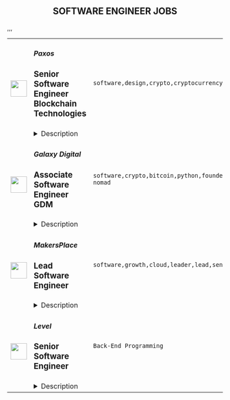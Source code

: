 <div align="center"><h2>SOFTWARE ENGINEER JOBS</h2></div><table><tr>
                <td width="100" height="100" rowspan="2">
                    <img src="https://remoteok.com/assets/img/jobs/e21caf8524e4d5d9d35bc9dd40050e4e1676186169.jpg" width="38px" height="auto">
                </td>
                <td width="300">
                    <h5>Paxos</h5>
                    <h3>Senior Software Engineer Blockchain Technologies</h3>
                </td>
                <td width="300">
                    <code>software,design,crypto,cryptocurrency,system,ceo,technical,testing,code,web,financial,finance,fintech,bank,c++,api,senior,health,engineer,engineering,digital nomad</code>
                </td>
                <td width="200">
                <text>2 days ago</text>
                </td>
                <td width="100" rowspan="2">
                <a href="https://remoteOK.com/remote-jobs/remote-senior-software-engineer-blockchain-technologies-paxos-193226" align="right" target="_blank">Apply</a>
                </td>
            </tr>
            <tr>
                <td colspan="3">
                <details><summary>Description</summary>
                <p><strong><span style="font-weight:400;">Our </span>Blockchain team <span style="font-weight:400;">is looking for </span>Senior Software Engineers <span style="font-weight:400;">to join our growing team. We take pride in continuous innovation, high performance, effective mentoring/coaching, multi-disciplinary collaboration and the authentic application of lean/agile methods. The Blockchain team is responsible for scaling current and new blockchain integrations as well as managing our blockchain nodes and infrastructure.</span></strong></p>
<p><strong>About Paxos</strong></p>
<p><span style="font-weight:400;">Paxos is on a mission to enable the movement of any asset, any time, in a trustworthy way. Todayâs financial infrastructure is archaic, expensive, inefficient and risky - supporting a system that leaves out more people than it lets in. So weâre rebuilding it.</span><span style="font-weight:400;"> </span><span style="font-weight:400;"> </span><span style="font-weight:400;"> </span><span style="font-weight:400;"> </span><span style="font-weight:400;"> </span></p>
<p><span style="font-weight:400;">As a regulated blockchain infrastructure company, we use technology to tokenize, custody, trade, and settle assets for enterprise clients like PayPal, Bank of America, and Interactive Brokers. Paxos is a top-funded blockchain company, with more than $500 million in total funding from leading investors like OakHC/FT, Founders Fund, PayPal Ventures, and Declaration Partners. Together, we empower todayâs financial leaders to build a more open, trusted economy.</span><span style="font-weight:400;"> </span><span style="font-weight:400;"> </span><span style="font-weight:400;"> </span><span style="font-weight:400;"> </span><span style="font-weight:400;"> </span><span style="font-weight:400;"> </span></p>
<p><strong>As a Senior Software Engineer, you'll get to:</strong></p>
<ul>
<li style="font-weight:400;"><span style="font-weight:400;">Design and implement high quality software from concept through to launch - taking ownership of design, coding, testing and deployment of key proprietary software components of our tokenized commodities platforms</span></li>
</ul>
<ul>
<li style="font-weight:400;"><span style="font-weight:400;">Integrate with multiple blockchains and develop a deep understanding for the underlying technologies</span></li>
</ul>
<ul>
<li style="font-weight:400;"><span style="font-weight:400;">Scale transaction processing systems to service millions of customers</span></li>
</ul>
<ul>
<li style="font-weight:400;"><span style="font-weight:400;">Provide a common interface to interact with blockchain services to the rest of the company</span></li>
</ul>
<ul>
<li style="font-weight:400;"><span style="font-weight:400;">Develop distributed microservices in Go</span></li>
</ul>
<ul>
<li style="font-weight:400;"><span style="font-weight:400;">Apply engineering best-practices including unit and integration testing, source code version control, agile planning/estimation</span></li>
</ul>
<ul>
<li style="font-weight:400;"><span style="font-weight:400;">Effectively resolve ambiguity, analyzing complex requirements and breaking down features and initiatives into tactical tasks</span></li>
<li style="font-weight:400;"><span style="font-weight:400;">Effectively navigate the trade-offs among MVP vs Enterprise-Grade, Time-to-market and in other relevant dimensions</span></li>
</ul>
<ul>
<li style="font-weight:400;"><span style="font-weight:400;">Search for the truth in product conceptualization and development, ensuring designs and implementations are fully aligned with the company mission and product goals</span></li>
</ul>
<ul>
<li style="font-weight:400;">
<span style="font-weight:400;">Immerse yourself in blockchain technology, cryptocurrency for enterprises and investors, our regulation-first approach, and more!</span><span style="font-weight:400;"> </span><span style="font-weight:400;"> </span><span style="font-weight:400;"> </span><span style="font-weight:400;"> </span><span style="font-weight:400;"> </span><span style="font-weight:400;"> </span><span style="font-weight:400;"> </span><span style="font-weight:400;"> </span>
</li>
</ul>
<p><strong>Your experience should include:</strong><span style="font-weight:400;"> </span><span style="font-weight:400;"> </span></p>
<ul>
<li style="font-weight:400;"><span style="font-weight:400;">6+ years software development experience in one of the following: Golang, Kotlin, Rust, Java, C++ Python</span></li>
</ul>
<ul>
<li style="font-weight:400;"><span style="font-weight:400;">Strong computer science and programming fundamentals (data structures, algorithms)</span></li>
<li style="font-weight:400;"><span style="font-weight:400;">Experience in one blockchain related concept such as Smart Contracts, consensus algorithms, signing cryptography, or the varied nuances between different chains.</span></li>
</ul>
<p><strong>You might also have:</strong></p>
<ul>
<li style="font-weight:400;"><span style="font-weight:400;">Mastery of core engineering concepts including data structures, design best practices, run-time optimizations, and algorithmic complexity</span></li>
</ul>
<ul>
<li style="font-weight:400;"><span style="font-weight:400;">Solid understanding of concepts like load balancing, HA/failover, ingress, inter-service communications in a microservices style cluster, idempotence, ACID, guaranteed delivery, etc.</span></li>
</ul>
<ul>
<li style="font-weight:400;"><span style="font-weight:400;">Technical expert in at least one domain like  Distributed Systems, Cryptography, Databases, or AWS</span></li>
</ul>
<ul>
<li style="font-weight:400;"><span style="font-weight:400;">Can understand and articulate the architecture of an entire system, including the technical trade-offs between different design implementations of high performance, low latency order state management</span></li>
</ul>
<ul>
<li style="font-weight:400;"><span style="font-weight:400;">Familiar with online web application architectures and infrastructures, including clustering (Kubernetes), containerizing (Docker), message queuing (MQ / Kafka), telemetry/instrumentation (Prometheus/Grafana), etc.</span></li>
</ul>
<ul>
<li style="font-weight:400;"><span style="font-weight:400;">Familiar with APIs / Connectivity technologies, REST API or sockets, TCP, UDP, multicast</span></li>
</ul>
<ul>
<li style="font-weight:400;"><span style="font-weight:400;">Eager to work openly and collaboratively with a diverse multi-disciplinary team, collaborating effectively with stakeholders</span></li>
</ul>
<ul>
<li style="font-weight:400;"><span style="font-weight:400;">Constantly seeks to learn new technologies, innovate and discover better ways to solve engineering challenges of high performance trading systems and APIs, including performance tuning, latency optimizations and constant new development of APIs</span></li>
</ul>
<p><strong>What youâll love about Paxos:</strong></p>
<p><strong><span style="font-weight:400;">Paxos has consistently been recognized on the Forbes Fintech 50, CB Insights Blockchain 50 and Built Inâs âBest Places to Workâ lists. Paxonians have significant ownership and impact on our business, as well as benefits like company equity, health insurance, family leave, a quarterly stipend for development, a stipend for home office setup and unlimited PTO. From team product demos and virtual lounge and learns to care packages and an active Slack #shoutouts channel, there are countless opportunities to connect and make your mark. Help us continue to build a new, open financial system from one of our three offices or right from your home!</span></strong></p>
<p><strong>Learn more: </strong></p>
<p><span style="font-weight:400;">Company</span></p>
<ul>
<li style="font-weight:400;"><a href="https://paxos.com/2022/06/29/dont-let-market-volatility-headlines-dissuade-you-web-3-0-is-still-the-most-exciting-space-and-presents-the-biggest-opportunity/" target="_blank" rel="noopener noreferrer nofollow"><span style="font-weight:400;">Web 3.0 Is Still the Place to Be</span></a></li>
<li style="font-weight:400;"><a href="https://paxos.com/2022/07/07/a-conversation-with-paxos-building-breakthrough-products-on-the-blockchain/" target="_blank" rel="noopener noreferrer nofollow"><span style="font-weight:400;">A Conversation with Paxos Product Leaders</span></a></li>
<li style="font-weight:400;">
<a href="https://paxos.com/2021/04/29/paxos-raises-300-million-in-series-d-funding-at-2-4-billion-valuation/" target="_blank" rel="noopener noreferrer nofollow"><span style="font-weight:400;">Paxos Raises $300M in Series D Funding at 2.4B Valuation</span></a><span style="font-weight:400;"> </span>
</li>
</ul>
<p><span style="font-weight:400;">Customers</span></p>
<ul>
<li style="font-weight:400;"><a href="https://paxos.com/2020/10/21/paypal-launches-new-service-enabling-users-to-buy-hold-and-sell-cryptocurrency/" target="_blank" rel="noopener noreferrer nofollow"><span style="font-weight:400;">Paxos & PayPal Bring Crypto to Millions of Users</span></a></li>
<li style="font-weight:400;"><a href="https://www.youtube.com/watch?v=UD8HJC6MJxg&t=2s" target="_blank" rel="noopener noreferrer nofollow"><span style="font-weight:400;">Mercado Libre Reaches 1M+ Users in 60 Days With Paxos</span></a></li>
<li style="font-weight:400;"><a href="https://paxos.com/2022/06/08/paxos-was-built-to-protect-its-customers%ef%bf%bc/" target="_blank" rel="noopener noreferrer nofollow"><span style="font-weight:400;">Paxos Was Built to Protect its Customers</span></a></li>
</ul>
<p><span style="font-weight:400;">Media</span></p>
<ul>
<li style="font-weight:400;"><a href="https://www.cnbc.com/video/2022/04/28/bitcoin-rises-snowden-crypto-paxos-ceo-stablecoin-risks-crypto-world.html" target="_blank" rel="noopener noreferrer nofollow"><span style="font-weight:400;">CNBC Crypto World Interviews Paxos CEO on USDP stablecoin</span></a></li>
<li style="font-weight:400;"><a href="https://paxos.com/2022/06/01/the-everything-bubble-hear-paxos-ceo-charles-cascarillas-perspectives-on-the-current-state-of-the-global-economy%ef%bf%bc/" target="_blank" rel="noopener noreferrer nofollow"><span style="font-weight:400;">Paxos CEO Charles Cascarillaâs Perspectives on the Current State of the Global Economy</span></a></li>
<li style="font-weight:400;"><a href="https://ca.finance.yahoo.com/video/stablecoin-infrastructure-strategic-national-security-170457903.html?guccounter=1&guce_referrer=aHR0cHM6Ly93d3cuZ29vZ2xlLmNvbS8&guce_referrer_sig=AQAAAMFMUTbtU_axK3jgAPcjQwK96cXc7lA7_QZuCuDmtzBiUa6I6LBsac6Omvua-D7-ceIBXkCCGzEq6Z5JbbkCVgYrRYE0u5isY8mBmCAOmb0PvfHSUZrRmIunY_Svm7sse7WKahW2SnsaGVi96_aG3eUJsfDKLjdgVCQ4JgxOVbaP" target="_blank" rel="noopener noreferrer nofollow"><span style="font-weight:400;">Yahoo Finance Interviews Paxos CEO on Testimony to U.S. Congress and Stablecoin Infrastructure</span></a></li>
</ul>
<p><span style="font-weight:400;">Our Paxos team is made up of passionate people from all over the world with different perspectives and experiences. If this opportunity excites you, but your experience doesnât perfectly match the descriptionâ¦apply! Unique voices help us build a more transparent and open economy.</span></p>
<p><span style="font-weight:400;">#LI-SP1</span></p>
<p><span style="font-weight:400;">#LI-Remote</span></p><br/><br/>Please mention the word **MERRILY** and tag RMzQuMTQ1LjI0MC4xMDY= when applying to show you read the job post completely (#RMzQuMTQ1LjI0MC4xMDY=). This is a beta feature to avoid spam applicants. Companies can search these words to find applicants that read this and see they're human.
                </details>
                </td>
            </tr>,<tr>
                <td width="100" height="100" rowspan="2">
                    <img src="https://remoteok.com/assets/img/jobs/290448a3111b109dbfc361c90a918ab81676186183.png" width="38px" height="auto">
                </td>
                <td width="300">
                    <h5>Galaxy Digital</h5>
                    <h3>Associate Software Engineer GDM</h3>
                </td>
                <td width="300">
                    <code>software,crypto,bitcoin,python,founder,docker,ceo,developer,test,code,investment,finance,banking,mysql,postgresql,leader,management,operational,health,engineer,engineering,linux,digital nomad</code>
                </td>
                <td width="200">
                <text>2 days ago</text>
                </td>
                <td width="100" rowspan="2">
                <a href="https://remoteOK.com/remote-jobs/remote-associate-software-engineer-gdm-galaxy-digital-193227" align="right" target="_blank">Apply</a>
                </td>
            </tr>
            <tr>
                <td colspan="3">
                <details><summary>Description</summary>
                <div class="content-intro">
<p><strong>Who We Are:</strong></p>
<p>At Galaxy we are building products and services to help the world invest in economic progress. We believe crypto and blockchain innovations will permeate and improve all aspects of our global economy. Our vision is a society where value and ownership flow as freely as information. Galaxy is a digital asset and blockchain leader helping institutions, startups, and individuals access and navigate the crypto economy. As one of the most well-capitalized and trusted companies in the industry, we provide platform solutions custom-made for a digitally native ecosystem across multiple synergistic business lines: Trading, Asset Management (passive and active strategies), Principal Investments,  Investment Banking Services, and Mining. Galaxyâs CEO and Founder Michael Novogratz leads a team of crypto enthusiasts<strong>,</strong> and institutional veterans focused on the future of finance and Web3. The Company is headquartered in New York City, with offices in Chicago, London, Amsterdam, Tokyo, Hong Kong, the Cayman Islands (registered office), and New Jersey.</p>
<p>Additional information about the Company's businesses and products is available on www.galaxy.com.</p>
<p><strong>What We Value:</strong></p>
<p>We are a diverse team of free thinkers, and fast movers united to help investors and creators energize the global economy. We are looking for individuals who thrive in a culture of builders and overachievers and embrace high performance, transparent feedback, and a mission-first approach. Our culture shapes our way of working and gets us where we want to be.</p>
<ul>
<li><em>Seek Excellence.</em></li>
<li><em>Be Selective To Be Effective.</em></li>
<li><em>Be Highly Aligned, Loosely Coupled.</em></li>
<li><em>Disagree Transparently.</em></li>
<li><em>Encourage Independent Decision-Making.</em></li>
<li><em>Build Dream Teams.</em></li>
</ul>
</div><p><strong>Who You Are:</strong></p>
<p>As an Associate Software Engineer on the Galaxy Digital Mining (GDM) team, you will be responsible for building out software applications to monitor and manage large, industrial Bitcoin mines. The teamâs focus is onboarding new developers with an understanding and/or strong interest in the Bitcoin mining space with the goal of building out a robust set of applications that provide high visibility into GDMâs various mining arms. This is a perfect opportunity for a developer that has a high interest in Bitcoin mining and building out modern and streamlined operational and visualization software<em>.</em></p>
<p><strong>What Youâll Do:</strong></p>
<ul>
<li>Write mining related applications in Rust</li>
<li>Write Rust software to integrate with:
<ul>
<li>Industrial equipment such as PLCs, PDUs, and VFDs via the Modbus protocol</li>
<li>Miner firmware</li>
<li>Mining pools</li>
<li>Stratum V1 and Stratum V2 applications</li>
<li>PostgreSQL and MySQL databases</li>
<li>Grafana visualizations</li>
<li>ERCOT price data</li>
</ul>
</li>
<li>Rewrite Python code in Rust</li>
<li>Write miner management and monitoring software</li>
<li>Create mining data visualizations using Grafana</li>
</ul>
<p><strong>What Weâre Looking For:</strong></p>
<ul>
<li>Bachelor's degree in computer science or relevant field or demonstration of strong programming skills via open-source contributions or personal projects</li>
<li>Ability to build resilient code using best practices techniques like writing maintainable and scalable code, writing readable and well documented code, and using test driven development (TDD)</li>
<li>Ability to quickly iterate independently and with a team</li>
<li>Experience with git</li>
<li>Experience with GitHub: creating issues, pull requests, peer reviewing, CI/CD hooks, and using GitHub Project</li>
<li>Experience using CI/CD, preferably with GitHub Actions and/or Jenkins</li>
<li>Comfortable navigating in a Linux terminal environment</li>
<li>Experience programming in Rust (or similar like C++)</li>
<li>Experience programming in Python</li>
<li>Experience with asynchronous programming, preferably in Rust and Python</li>
<li>Experience with Grafana, Databricks, and/or general data visualizations</li>
<li>Experience with programmatically writing, reading, updating, and deleting to a PostgreSQL or MySQL database</li>
<li>Communication skills and ability to identify and solve engineering issues</li>
<li>Technology integration skills: RESTful APIs, logging</li>
</ul>
<p><strong>Bonus Points:</strong></p>
<ul>
<li>Understanding of the Stratum V1 and/or Stratum V2 mining protocols</li>
<li>Knowledge of mining firmware</li>
<li>Knowledge of mining pools</li>
<li>Experience writing software for mining/industrial/manufacturing applications, specifically via the Modbus protocol</li>
<li>Experience with Docker and Kubernetes</li>
<li>Basic networking knowledge</li>
</ul>
<p>The base salary ranges included below are for New York-based hires only and will be commensurate with candidate experience and expertise. Base salary ranges for candidates in other locations other than New York may differ based on the cost of labor in that location. Base salary range: $130,000-$175,000. Final offer amounts are determined by multiple factors including geographic location as well as candidate experience and expertise, and may vary from the amounts listed below. At Galaxy, we maintain a total compensation philosophy which consists of a competitive base salary, annual bonus, and equity incentives.</p>
<p><strong>What We Offer (US):</strong></p>
<ul>
<li>Competitive base salary, bonus, and equity compensation</li>
<li>Flexible Time Off (paid)</li>
<li>3% 401(k) company contribution</li>
<li>Company-paid health and protective benefits for employees, partners, and other dependents</li>
<li>Generous paid Parental Leave</li>
<li>Free virtual coaching and counseling sessions through Ginger</li>
<li>Opportunities to learn about the Crypto industry</li>
<li>Free daily snacks in-office</li>
<li>Smart, entrepreneurial, and fun colleagues</li>
<li>Employee Resource Groups</li>
</ul>
<p>*Benefits may vary depending on location.</p>
<p><em>Apply now and join us on our mission to engineer a new economic paradigm.</em></p><div class="content-conclusion">
<p><em>Galaxy respects diversity and seeks to provide equal employment opportunities to all employees and job applicants for employment without regard to actual or perceived age, race, color, creed, religion, sex or gender (including pregnancy, childbirth, lactation and related medical conditions), gender identity or gender expression (including transgender status), sexual orientation, marital or partnership or caregiver status, ancestry, national origin, citizenship status, disability, military or veteran status, protected medical condition as defined by applicable state or local law, genetic information or predisposing genetic characteristic, or other characteristic protected by applicable federal, state, or local laws and ordinances.</em></p>
<p><em>We will endeavor to make a reasonable accommodation to the known limitations of a qualified applicant with a disability unless the accommodation would impose an undue hardship on the operation of our business. If you believe you require such assistance to complete the application process or to participate in an interview, please contact <a href="mailto:careers@galaxy.com" target="_blank" rel="noopener noreferrer nofollow">careers@galaxy.com.</a> </em></p>
</div><br/><br/>Please mention the word **GLOWING** and tag RMzQuMTQ1LjI0MC4xMDY= when applying to show you read the job post completely (#RMzQuMTQ1LjI0MC4xMDY=). This is a beta feature to avoid spam applicants. Companies can search these words to find applicants that read this and see they're human.
                </details>
                </td>
            </tr>,<tr>
                <td width="100" height="100" rowspan="2">
                    <img src="https://remoteok.com/assets/img/jobs/54f50bfa3e806801fbfe58768edceca41675926970.peg" width="38px" height="auto">
                </td>
                <td width="300">
                    <h5>MakersPlace</h5>
                    <h3>Lead Software Engineer</h3>
                </td>
                <td width="300">
                    <code>software,growth,cloud,leader,lead,senior,go,engineer,engineering</code>
                </td>
                <td width="200">
                <text>5 days ago</text>
                </td>
                <td width="100" rowspan="2">
                <a href="https://remoteOK.com/remote-jobs/remote-lead-software-engineer-makersplace-191717" align="right" target="_blank">Apply</a>
                </td>
            </tr>
            <tr>
                <td colspan="3">
                <details><summary>Description</summary>
                <div><b style="font-size:18px;">About MakersPlace</b></div><div>Founded in 2018, MakersPlace is a curated online marketplace that allows artists to create and sell unique digital creations (NFTs) using blockchain technology (digital art marketplace). We offer a platform aimed at empowering digital creators to create and sell their unique pieces, while providing verifiable proof of authenticity, ownership, and scarcity on the blockchain. Stay up to date on all of our hottest drops and collaborations at MakersPlace on <a href="https://www.linkedin.com/company/makersplace" class="postings-link" rel="noopener noreferrer nofollow">Linkedin</a>, <a href="https://twitter.com/makersplaceco" class="postings-link" rel="noopener noreferrer nofollow">Twitter</a> and on our <a href="https://rare.makersplace.com/" class="postings-link" rel="noopener noreferrer nofollow">Blog</a>.</div><div><br></div><div><b><span style="font-size:18px;">About the Role</span></b></div><div><span style="font-size:11pt;">We are looking for a strong leader to join our team and work with us to invent the future of the digital economy.  We need someone who can easily lead by example and demonstrate accountability and impact.  This candidate will care deeply about their team and work to help them grow and achieve wildly amazing results. This person has worked in many stacks and frameworks and has deep knowledge in architecting reliable cloud systems at scale.  </span></div><p></p><h4>Our Principals</h4><p></p><p></p><ul>
<li>Clear and measurable objectives (focused on user value)</li>
<li>Isolated, Independent, single responsibility services</li>
<li>Starting small and failing fast</li>
<li>Experimentation and Innovation</li>
<li>Test Driven Culture</li>
<li>Prioritize learning</li>
</ul><p></p><h4>You Have</h4><p></p><p></p><ul>
<li>Degree in Computer Science or equivalent work experience (8+ years programming).</li>
<li>Strong customer-first mindset, necessary to build a world-class product.</li>
<li>Strong communication skills. Weâre a highly collaborative team.</li>
<li>Experience with a dynamic programming language such as Python. </li>
</ul><p></p><h4>Technical Stack</h4><p></p><p></p><ul>
<li>React, GraphQL</li>
<li>Python, Django, Celery</li>
<li>AWS, RDS, Kinesis, ElasticSearch, Redis, IPFS</li>
<li>Solidity, Hardhat </li>
<li>Web3, <a href="http://Ether.js" class="postings-link" rel="noopener noreferrer nofollow">Ether.js</a>
</li>
</ul><p></p><h4>Benefits and Perks</h4><p></p><p></p><ul>
<li>Health/Vision/Dental </li>
<li>$500 workstation stipend, with an additional $1000 after 6 months of employment.</li>
<li>Flexible vacation policy + 1 personal day off / month.</li>
<li>Weekly team sponsored lunches</li>
<li>$500/Quarter AirBnB stipendâ we want you to go out and enjoy life!</li>
<li>100% Remote</li>
<li>â¦and more!</li>
</ul><div><b style="font-size:18px;">The Team</b></div><div>At MakersPlace, we curate our team as carefully as we do our digital marketplace to ensure the best experience for both our creative community and employees. Our remote-first company was founded by senior engineering leaders from Pinterest, including the first engineer and former head of growth engineering, and is funded by top-tier venture capital funds and angels in Silicon Valley.</div><div><br></div><div><br></div><div><i>MakersPlace is an equal opportunity employer and highly values diversity. We do not discriminate on the basis of race, religion, color, national origin, gender, sexual orientation, age, marital status, veteran status, or disability status.</i></div><div><br></div><div><i>MakersPlace participates in E-Verify and will provide the federal government with your Form I-9 information to confirm that you are authorized to work in the U.S. </i></div><div>#li-remote</div><br/><br/>Please mention the word **CASHBACK** and tag RMzQuMTQ1LjI0MC4xMDY= when applying to show you read the job post completely (#RMzQuMTQ1LjI0MC4xMDY=). This is a beta feature to avoid spam applicants. Companies can search these words to find applicants that read this and see they're human.
                </details>
                </td>
            </tr>,<tr>
                <td width="100" height="100" rowspan="2">
                    <img src="https://wwr-pro.s3.amazonaws.com/logos/0083/6657/logo.gif" width="38px" height="auto">
                </td>
                <td width="300">
                    <h5>Level</h5>
                    <h3> Senior Software Engineer </h3>
                </td>
                <td width="300">
                    <code>Back-End Programming</code>
                </td>
                <td width="200">
                <text>6 days ago</text>
                </td>
                <td width="100" rowspan="2">
                <a href="https://weworkremotely.com/remote-jobs/level-senior-software-engineer" align="right" target="_blank">Apply</a>
                </td>
            </tr>
            <tr>
                <td colspan="3">
                <details><summary>Description</summary>
                <img src="https://we-work-remotely.imgix.net/logos/0083/6657/logo.gif?ixlib=rails-4.0.0&w=50&h=50&dpr=2&fit=fill&auto=compress" />

<p>
  <strong>Headquarters:</strong> Asheville, NC
    <br /><strong>URL:</strong> <a href="https://level.io">https://level.io</a>
</p>

<div>
<a href="https://level.io">Level</a> is building a modern remote monitoring and management solution. We are a small, well-funded, team that recently launched our product. We are searching for a strong, multi-talented individual contributor who is comfortable with systems-level programming and networking and can contribute to our agent, written in Go.<br><br><strong>Must-Haves</strong><br>- Deep knowledge of a systems language like C, Rust, or Go.<br>- Not afraid to dig into an RFC. Low-level internals excites you, rather than scare you away.<br>- Experience with system-level APIs in Windows (win32), macOS, and/or Linux.<br>- Excellent written communicator.<br>- Willing to learn and work with Go.<br><br><strong>Nice-to-Haves</strong><br>- You are comfortable using GCC and find yourself at home going through a C codebase.<br>- Familiarity with RPC and common methods of IPC such as sockets and named pipes.<br>- Video encoding experience. You have worked with VP8 and understand the spec.<br>- Building cross-platform libraries, our Go agent compiles to Windows, Darwin, and Linux on a variety of architectures.<br><br><strong>Things you might work on<br></strong>- Building a cross-platform application management system to give users the ability to automatically install and update apps.<br>- Working with VP8 to reduce the latency and bandwidth when streaming a device.<br>- Creating a native GUI for the agent.<br>- Adding a proxy to the agent that enables remote access to routers and switches.<br>- Implementing Trickle ICE to improve WebRTC connection times.<br><br><strong>Why you might want to work with us</strong><br>- We are a small, fully remote engineering team, and there are no layers of bureaucracy. You can have a huge impact here.<br>- We are very flexible with working hours, we don't expect you to work a consistent block of time, and we trust you to get your work done.<br>- We launched within the last year and are starting to grow.<br><br><strong>Why you might not want to work with us</strong><br>- We are an early-stage startup, and while we are well funded, we are careful with our runway and haven't splurged on extra perks like gym memberships or 401k matching.<br>- You want to work with a large team. We believe that small teams are better and do not intend to hire more until it is painful enough to warrant doing so.<br><br><strong>More<br>- </strong>120k USD annual compensation<br>- Most work and communication is async but we do require our employee workdays to have 4-5 hours of overlap with 9-5 EST. This allows us to hire from any timezone but still guarantee collaboration time.</div><div>
<br><strong>More About Us</strong><br>We are a small, close-knit team working to upend the RMM market with our new product. We have recently launched and have acquired our first hundred customers. Though we are a startup, our investors have given us a multi-year runway.<br><br>Our agent team is small, with just two developers. This hire should be an experienced self-starter that can make an impact on our product development. We aren't interested in someone that just wants to work down a list of pre-defined tasks. Our ideal candidate loves working on products and will help shape the direction of ours. We're going to be improving this product for years and want someone to come on this journey with us.<br><br>We really like the Basecamp philosophy and try to make sure that it doesn’t have to be crazy at work. We won’t ask that you work weekends, or late into the night. We don’t mind if you need to leave for an appointment in the middle of the day. We understand that software development doesn’t happen for 8 hours straight and don’t worry about counting time in the chair. We trust that given a fair timeline with a scope that you help us determine you will be able to deliver features. We are concerned with the end goal, not micromanaging you on the way there.</div><div> </div><div>Collaboration and communication are a critical aspect of how we work, a cover letter is a great way to provide a sample of how you communicate.<br><br>In your cover letter, please describe why you’re interested in working at Level, and what draws you to this role in particular. Specifics of your past experience that are relevant to this role are great to include, too.</div>

<p><strong>To apply:</strong> <a href="https://weworkremotely.com/remote-jobs/level-senior-software-engineer">https://weworkremotely.com/remote-jobs/level-senior-software-engineer</a></p>

                </details>
                </td>
            </tr></table>